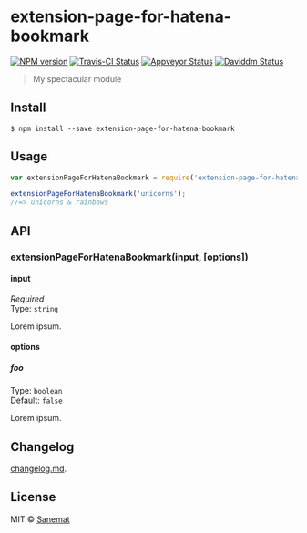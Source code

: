 # extension-page-for-hatena-bookmark

[![NPM version][npm-image]][npm-url] [![Travis-CI Status][travis-image]][travis-url] [![Appveyor Status][appveyor-image]][appveyor-url] [![Daviddm Status][daviddm-image]][daviddm-url]

> My spectacular module


## Install

```
$ npm install --save extension-page-for-hatena-bookmark
```


## Usage

```js
var extensionPageForHatenaBookmark = require('extension-page-for-hatena-bookmark');

extensionPageForHatenaBookmark('unicorns');
//=> unicorns & rainbows
```



## API

### extensionPageForHatenaBookmark(input, [options])

#### input

*Required*  
Type: `string`

Lorem ipsum.

#### options

##### foo

Type: `boolean`  
Default: `false`

Lorem ipsum.


## Changelog

[changelog.md](./changelog.md).


## License

MIT © [Sanemat](http://sane.jp)


[travis-url]: https://travis-ci.org/sanemat/extension-page-for-hatena-bookmark
[travis-image]: https://img.shields.io/travis/sanemat/extension-page-for-hatena-bookmark/master.svg?style=flat-square&label=build%20%28linux%29
[appveyor-url]: https://ci.appveyor.com/project/sanemat/extension-page-for-hatena-bookmark/branch/master
[appveyor-image]: https://img.shields.io/appveyor/ci/sanemat/extension-page-for-hatena-bookmark/master.svg?style=flat-square&label=build%20%28windows%29
[npm-url]: https://npmjs.org/package/extension-page-for-hatena-bookmark
[npm-image]: https://img.shields.io/npm/v/extension-page-for-hatena-bookmark.svg?style=flat-square
[daviddm-url]: https://david-dm.org/sanemat/extension-page-for-hatena-bookmark
[daviddm-image]: https://img.shields.io/david/sanemat/extension-page-for-hatena-bookmark.svg?style=flat-square
